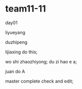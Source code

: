 # team11-11
day01


liyueyang


duzhipeng

lijiaxing do this;



wo shi zhaozhiyong;
du zi hao e a;

juan do A

master complete check and edit;


